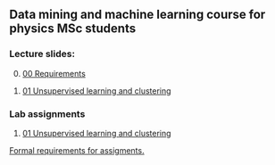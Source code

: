 ## Data mining and machine learning course for physics MSc students

### Lecture slides:

0. [00 Requirements ](http://dkrib.web.elte.hu/datamining/slides/00_intro.pdf)

1. [01 Unsupervised learning and clustering ](http://dkrib.web.elte.hu/datamining/slides/01_unsup_clust.pdf)

### Lab assignments 

1. [01 Unsupervised learning and clustering ](lab/00_unsup_clust.md)


[Formal requirements for assigments.](lab/assignments.md) 
